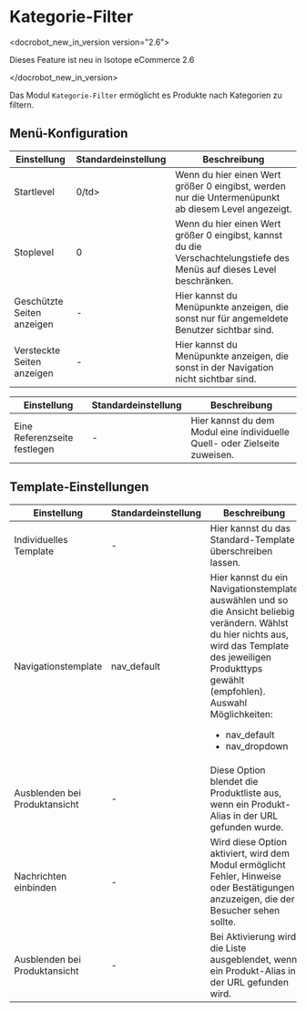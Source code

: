 # Kategorie-Filter

<docrobot_new_in_version version="2.6"><p>Dieses Feature ist neu in Isotope eCommerce 2.6</p></docrobot_new_in_version>

Das Modul `Kategorie-Filter` ermöglicht es Produkte nach Kategorien zu filtern.

## Menü-Konfiguration

<table>
	<thead>
		<tr>
			<th>Einstellung</th>
			<th>Standardeinstellung</th>
			<th>Beschreibung</th>
		</tr>
	</thead>
	<tbody>
		<tr>
			<td>Startlevel</td>
			<td>0/td>
			<td>Wenn du hier einen Wert größer 0 eingibst, werden nur die Untermenüpunkt ab diesem Level angezeigt.</td>
		</tr>
		<tr>
			<td>Stoplevel</td>
			<td>0</td>
			<td>Wenn du hier einen Wert größer 0 eingibst, kannst du die Verschachtelungstiefe des Menüs auf dieses Level beschränken.</td>
		</tr>
		<tr>
			<td>Geschützte Seiten anzeigen</td>
			<td>-</td>
			<td>Hier kannst du Menüpunkte anzeigen, die sonst nur für angemeldete Benutzer sichtbar sind.</td>
		</tr>
		<tr>
			<td>Versteckte Seiten anzeigen</td>
			<td>-</td>
			<td>Hier kannst du Menüpunkte anzeigen, die sonst in der Navigation nicht sichtbar sind.</td>
		</tr>
	</tbody>
</table>

<table>
	<thead>
		<tr>
			<th>Einstellung</th>
			<th>Standardeinstellung</th>
			<th>Beschreibung</th>
		</tr>
	</thead>
	<tbody>
		<tr>
			<td>Eine Referenzseite festlegen</td>
			<td>-</td>
			<td>Hier kannst du dem Modul eine individuelle Quell- oder Zielseite zuweisen.</td>
		</tr>
	</tbody>
</table>

## Template-Einstellungen

<table>
	<thead>
		<tr>
			<th>Einstellung</th>
			<th>Standardeinstellung</th>
			<th>Beschreibung</th>
		</tr>
	</thead>
	<tbody>
		<tr>
			<td>Individuelles Template</td>
			<td>-</td>
			<td>Hier kannst du das Standard-Template überschreiben lassen.</td>
		</tr>
		<tr>
			<td>Navigationstemplate</td>
			<td>nav_default</td>
			<td>Hier kannst du ein Navigationstemplate auswählen und so die Ansicht beliebig verändern. Wählst du hier nichts aus, wird das Template des jeweiligen Produkttyps gewählt (empfohlen).
			<br>Auswahl Möglichkeiten:
			<ul>
				<li>nav_default</li>
				<li>nav_dropdown</li>
			</ul>
			</td>
		</tr>
		<tr>
			<td>Ausblenden bei Produktansicht</td>
			<td>-</td>
			<td>Diese Option blendet die Produktliste aus, wenn ein Produkt-Alias in der URL gefunden wurde.</td>
		</tr>
		<tr>
			<td>Nachrichten einbinden</td>
			<td>-</td>
			<td>Wird diese Option aktiviert, wird dem Modul ermöglicht Fehler, Hinweise oder Bestätigungen anzuzeigen, die der Besucher sehen sollte.</td>
		</tr>
		<tr>
			<td>Ausblenden bei Produktansicht</td>
			<td>-</td>
			<td>Bei Aktivierung wird die Liste ausgeblendet, wenn ein Produkt-Alias in der URL gefunden wird.</td>
		</tr>
	</tbody>
</table>
